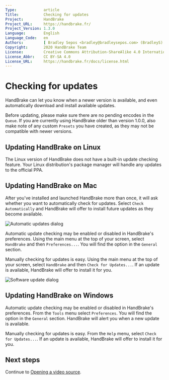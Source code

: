 ```yaml
---
Type:            article
Title:           Checking for updates
Project:         HandBrake
Project_URL:     https://handbrake.fr/
Project_Version: 1.3.0
Language:        English
Language_Code:   en
Authors:         [ Bradley Sepos <bradley@bradleysepos.com> (BradleyS) ]
Copyright:       2020 HandBrake Team
License:         Creative Commons Attribution-ShareAlike 4.0 International
License_Abbr:    CC BY-SA 4.0
License_URL:     https://handbrake.fr/docs/license.html
---
```


Checking for updates
====================

HandBrake can let you know when a newer version is available, and even automatically download and install available updates.

Before updating, please make sure there are no pending encodes in the `Queue`. If you are currently using HandBrake older than version 1.0.0, also make note of any custom `Presets` you have created, as they may not be compatible with newer versions.

<!-- .system-linux -->

## Updating HandBrake on Linux

The Linux version of HandBrake does not have a built-in update checking feature. Your Linux distribution's package manager will handle any updates to the official PPA.

<!-- /.system-linux -->
<!-- .system-macos -->

## Updating HandBrake on Mac

After you've installed and launched HandBrake more than once, it will ask whether you want to automatically check for updates. Select `Check Automatically` and HandBrake will offer to install future updates as they become available.

![Automatic updates dialog](../../images/mac/check-for-updates-automatically-1.1.0.png "Checking for updates automatically can help you stay up to date with the latest features and bug fixes.")

Automatic update checking may be enabled or disabled in HandBrake's preferences. Using the main menu at the top of your screen, select `HandBrake` and then `Preferences...`. You will find the option in the `General` section.

Manually checking for updates is easy. Using the main menu at the top of your screen, select `HandBrake` and then `Check for Updates...`. If an update is available, HandBrake will offer to install it for you.

![Software update dialog](../../images/mac/software-update-1.1.0.png "If an update is available, HandBrake will offer to install it for you.")

<!-- /.system-macos -->
<!-- .system-windows -->

## Updating HandBrake on Windows

Automatic update checking may be enabled or disabled in HandBrake's preferences. From the `Tools` menu select `Preferences`. You will find the option in the `General` section. HandBrake will alert you when a new update is available.

Manually checking for updates is easy. From the `Help` menu, select `Check for Updates...`. If an update is available, HandBrake will offer to install it for you.

<!-- /.system-windows -->

<!-- .continue -->

## Next steps

<!-- .success -->

Continue to [Opening a video source](../workflow/open-video-source.html).

<!-- /.success -->

<!-- /.continue -->
